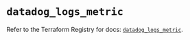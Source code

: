 # `datadog_logs_metric`

Refer to the Terraform Registry for docs: [`datadog_logs_metric`](https://registry.terraform.io/providers/datadog/datadog/3.51.0/docs/resources/logs_metric).
